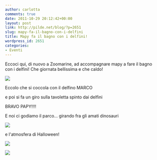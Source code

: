 ```yaml
---
author: carlotta
comments: true
date: 2011-10-29 20:12:42+00:00
layout: post
link: http://pilde.net/blog/?p=2651
slug: mapy-fa-il-bagno-con-i-delfini
title: Mapy fa il bagno con i delfini!
wordpress_id: 2651
categories:
- Eventi
---
```


Eccoci qui, di nuovo a Zoomarine, ad accompagnare mapy a fare il bagno con i delfini! Che giornata bellissima e che caldo!

![](http://pilde.net/blog/wp-content/uploads/2011/11/zoomarine_delfini.jpg)




Eccolo che si coccola con il delfino MARCO



e poi si fa un giro sulla tavoletta spinto dai delfini



BRAVO PAPY!!!!

E noi ci godiamo il parco... girando fra gli amati dinosauri

![](http://pilde.net/blog/wp-content/uploads/2011/11/zoomarine_dino.jpg)




e l'atmosfera di Halloween!

![](http://pilde.net/blog/wp-content/uploads/2011/11/bimbe1.jpg)




![](http://pilde.net/blog/wp-content/uploads/2011/11/zoomarine_fantasmi.jpg)



